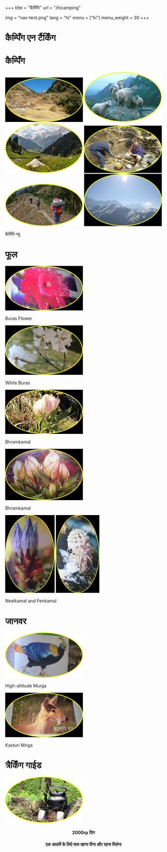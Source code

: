 +++
title = "कैम्पिँग"
url = "/hicamping"

img = "nav-tent.png"
lang = "hi"
menu = ["hi"]
menu_weight = 30
+++
<h1>कैम्पिँग एन र्टैकिँग</h1>

<div data-role="collapsibleset" data-inset="false">
<div data-role="collapsible">
<h1>कैम्पिँग</h1>
<img src="/img/camping1.png" style="width:250px;">
<img src="/img/camping2.png" style="width:250px;">
<img src="/img/camping3.png" style="width:250px;">
<img src="/img/camping4.png" style="width:250px;">
<img src="/img/camping5.png" style="width:250px;">
<img src="/img/rekaview.png" style="width:250px;">
<p>कैम्पिँग व्यू</p>
</div>
<div data-role="collapsible">
<h1>फूल</h1>
<img src="/img/buras.png" style="width:250px;">
<p>Buras Flower</p>
<img src="/img/sapeitburas.png" style="width:250px;">
<p>White Buras</p>
<img src="/img/bhramkamal1.png" style="width:250px;">
<p>Bhramkamal</p>
<img src="/img/bhramkamal2.png" style="width:250px;">
<p>Bhramkamal</p>
<img src="/img/nilkamal.png" style="height:250px;">
<img src="/img/fenkamal.png" style="height:250px;">
<p>Neelkamal and Fenkamal</p>
</div>
<div data-role="collapsible">
<h1>जानवर</h1>
<img src="/img/murga.png" style="width:250px;">
<p>High-altitude Murga</p>
<img src="/img/kasmrga.png" style="width:250px;">
<p>Kasturi Mriga</p>
</div>
<div data-role="collapsible">
<h1>त्रैकिँग गाईड </h1>
<a href="/higuides" target="_self"><img src="/img/chai.png" style="width:250px;"></a>
</div>
</div>

</div>
<div role="main" class="ui-content" style="text-align:center;">
<h4>2000rp दिन </h4>
<h4>एक आदमी के लिऐ चाय खाना पीना और रहना मिलेगा</h4>
